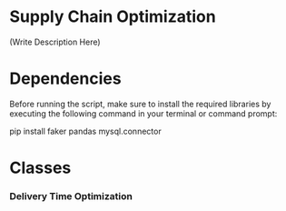 # Supply Chain Optimization

(Write Description Here)


# Dependencies 
Before running the script, make sure to install the required libraries by executing the following command in your terminal or command prompt:

pip install faker pandas mysql.connector

# Classes
### Delivery Time Optimization



